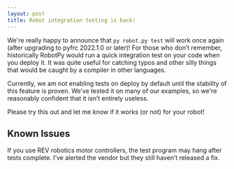 ```yaml
---
layout: post
title: Robot integration testing is back!
---
```


We're really happy to announce that `py robot.py test` will work once again (after upgrading to pyfrc 2022.1.0 or later)! For those who don’t remember, historically RobotPy would run a quick integration test on your code when you deploy it. It was quite useful for catching typos and other silly things that would be caught by a compiler in other languages.

Currently, we am not enabling tests on deploy by default until the stability of this feature is proven. We’ve tested it on many of our examples, so we're reasonably confident that it isn’t entirely useless.

Please try this out and let me know if it works (or not) for your robot!

## Known Issues

If you use REV robotics motor controllers, the test program may hang after tests complete. I’ve alerted the vendor but they still haven’t released a fix.